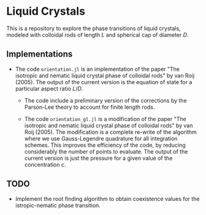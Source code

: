 # Liquid Crystals

This is a repository to explore the phase transitions of liquid crystals,
modeled with colloidal rods of length $L$ and spherical cap of diameter
$D$.

## Implementations

- The code `orientation.jl` is an implementation of the paper "The isotropic and nematic liquid crystal phase of colloidal rods" by van Roij (2005). The output of the current version is the equation of state for a particular aspect ratio $L / D$.
    - The code include a preliminary version of the corrections by the Parson-Lee theory to account for finite length rods.

  - The code `orientation_gl.jl` is a modification of the paper "The isotropic and nematic liquid crystal phase of colloidal rods" by van Roij (2005). The modification is a complete re-write of the algorithm where we use Gauss-Legendre quadrature for all integration schemes. This improves the efficiency of the code, by reducing considerably the number of points to evaluate. The output of the current version is just the pressure for a given value of the concentration $c$.

## TODO

- Implement the root finding algorithm to obtain coexistence values for the istropic-nematic phase transition.
